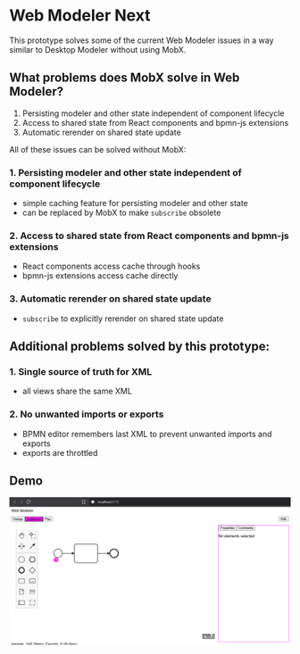 # Web Modeler Next

This prototype solves some of the current Web Modeler issues in a way similar to Desktop Modeler without using MobX.

## What problems does MobX solve in Web Modeler?

1. Persisting modeler and other state independent of component lifecycle
2. Access to shared state from React components and bpmn-js extensions
3. Automatic rerender on shared state update

All of these issues can be solved without MobX:

### 1. Persisting modeler and other state independent of component lifecycle

* simple caching feature for persisting modeler and other state
* can be replaced by MobX to make `subscribe` obsolete

### 2. Access to shared state from React components and bpmn-js extensions

* React components access cache through hooks
* bpmn-js extensions access cache directly

### 3. Automatic rerender on shared state update

* `subscribe` to explicitly rerender on shared state update

## Additional problems solved by this prototype:

### 1. Single source of truth for XML

* all views share the same XML

### 2. No unwanted imports or exports

* BPMN editor remembers last XML to prevent unwanted imports and exports
* exports are throttled

## Demo

![](demo.gif)